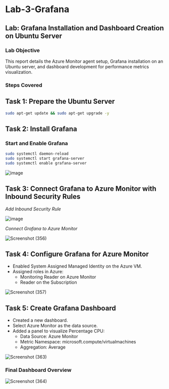 # Lab-3-Grafana

## Lab: Grafana Installation and Dashboard Creation on Ubuntu Server

### Lab Objective

This report details the Azure Monitor agent setup, Grafana installation on an Ubuntu server, and dashboard development for performance metrics visualization.

###  Steps Covered

## Task 1: Prepare the Ubuntu Server

```bash
sudo apt-get update && sudo apt-get upgrade -y
```
## Task 2: Install Grafana

###  Start and Enable Grafana

```bash
sudo systemctl daemon-reload
sudo systemctl start grafana-server
sudo systemctl enable grafana-server
```
![image](https://github.com/user-attachments/assets/4f574e47-30c0-4e80-bff7-0ae4f18c5d9a)

## Task 3: Connect Grafana to Azure Monitor with Inbound Security Rules

*Add Inbound Security Rule*

![image](https://github.com/user-attachments/assets/0069bb0d-b07d-4c24-969c-b97375f1f955)

*Connect Grafana to Azure Monitor*

![Screenshot (356)](https://github.com/user-attachments/assets/888b492a-2a14-4628-85c9-0b79ea0a94a8)

## Task 4: Configure Grafana for Azure Monitor
- Enabled System Assigned Managed Identity on the Azure VM.
- Assigned roles in Azure:
   - Monitoring Reader on Azure Monitor
   - Reader on the Subscription

![Screenshot (357)](https://github.com/user-attachments/assets/a213ea29-06ab-4123-989e-357845e865e0)

## Task 5: Create Grafana Dashboard

- Created a new dashboard.
- Select Azure Monitor as the data source.
- Added a panel to visualize Percentage CPU:
  - Data Source: Azure Monitor
  - Metric Namespace: microsoft.compute/virtualmachines
  - Aggregation: Average

![Screenshot (363)](https://github.com/user-attachments/assets/e46dc5e8-5bc9-4687-8362-527660b95103)

### Final Dashboard Overview
![Screenshot (364)](https://github.com/user-attachments/assets/f7fb1109-84d1-4231-9b3e-ea5b73e4b634)






